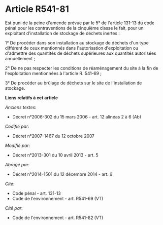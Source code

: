 # Article R541-81

Est puni de la peine d'amende prévue par le 5° de l'article 131-13 du code pénal pour les contraventions de la cinquième
classe le fait, pour un exploitant d'installation de stockage de déchets inertes : 

1° De procéder dans son installation au stockage de déchets d'un type différent de ceux mentionnés dans l'autorisation
d'exploitation ou d'admettre des quantités de déchets supérieures aux quantités autorisées annuellement ; 

2° De ne pas respecter les conditions de réaménagement du site à la fin de l'exploitation mentionnées à l'article R.
541-69 ; 

3° De procéder au brûlage de déchets sur le site de l'installation de stockage.

**Liens relatifs à cet article**

_Anciens textes_:

  - Décret n°2006-302 du 15 mars 2006 - art. 12 alinéas 2 à 6 (Ab)

_Codifié par_:

  - Décret n°2007-1467 du 12 octobre 2007

_Modifié par_:

  - Décret n°2013-301 du 10 avril 2013 - art. 5

_Abrogé par_:

  - Décret n°2014-1501 du 12 décembre 2014 - art. 6

_Cite_:

  - Code pénal - art. 131-13
  - Code de l'environnement - art. R541-69 (VT)

_Cité par_:

  - Code de l'environnement - art. R541-82 (VT)
